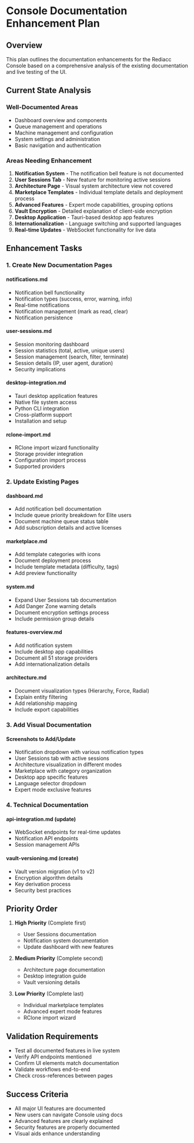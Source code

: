 # Console Documentation Enhancement Plan

## Overview
This plan outlines the documentation enhancements for the Rediacc Console based on a comprehensive analysis of the existing documentation and live testing of the UI.

## Current State Analysis

### Well-Documented Areas
- Dashboard overview and components
- Queue management and operations
- Machine management and configuration
- System settings and administration
- Basic navigation and authentication

### Areas Needing Enhancement
1. **Notification System** - The notification bell feature is not documented
2. **User Sessions Tab** - New feature for monitoring active sessions
3. **Architecture Page** - Visual system architecture view not covered
4. **Marketplace Templates** - Individual template details and deployment process
5. **Advanced Features** - Expert mode capabilities, grouping options
6. **Vault Encryption** - Detailed explanation of client-side encryption
7. **Desktop Application** - Tauri-based desktop app features
8. **Internationalization** - Language switching and supported languages
9. **Real-time Updates** - WebSocket functionality for live data

## Enhancement Tasks

### 1. Create New Documentation Pages

#### notifications.md
- Notification bell functionality
- Notification types (success, error, warning, info)
- Real-time notifications
- Notification management (mark as read, clear)
- Notification persistence

#### user-sessions.md
- Session monitoring dashboard
- Session statistics (total, active, unique users)
- Session management (search, filter, terminate)
- Session details (IP, user agent, duration)
- Security implications

#### desktop-integration.md
- Tauri desktop application features
- Native file system access
- Python CLI integration
- Cross-platform support
- Installation and setup

#### rclone-import.md
- RClone import wizard functionality
- Storage provider integration
- Configuration import process
- Supported providers

### 2. Update Existing Pages

#### dashboard.md
- Add notification bell documentation
- Include queue priority breakdown for Elite users
- Document machine queue status table
- Add subscription details and active licenses

#### marketplace.md
- Add template categories with icons
- Document deployment process
- Include template metadata (difficulty, tags)
- Add preview functionality

#### system.md
- Expand User Sessions tab documentation
- Add Danger Zone warning details
- Document encryption settings process
- Include permission group details

#### features-overview.md
- Add notification system
- Include desktop app capabilities
- Document all 51 storage providers
- Add internationalization details

#### architecture.md
- Document visualization types (Hierarchy, Force, Radial)
- Explain entity filtering
- Add relationship mapping
- Include export capabilities

### 3. Add Visual Documentation

#### Screenshots to Add/Update
- Notification dropdown with various notification types
- User Sessions tab with active sessions
- Architecture visualization in different modes
- Marketplace with category organization
- Desktop app specific features
- Language selector dropdown
- Expert mode exclusive features

### 4. Technical Documentation

#### api-integration.md (update)
- WebSocket endpoints for real-time updates
- Notification API endpoints
- Session management APIs

#### vault-versioning.md (create)
- Vault version migration (v1 to v2)
- Encryption algorithm details
- Key derivation process
- Security best practices

## Priority Order

1. **High Priority** (Complete first)
   - User Sessions documentation
   - Notification system documentation
   - Update dashboard with new features

2. **Medium Priority** (Complete second)
   - Architecture page documentation
   - Desktop integration guide
   - Vault versioning details

3. **Low Priority** (Complete last)
   - Individual marketplace templates
   - Advanced expert mode features
   - RClone import wizard

## Validation Requirements

- Test all documented features in live system
- Verify API endpoints mentioned
- Confirm UI elements match documentation
- Validate workflows end-to-end
- Check cross-references between pages

## Success Criteria

- All major UI features are documented
- New users can navigate Console using docs
- Advanced features are clearly explained
- Security features are properly documented
- Visual aids enhance understanding